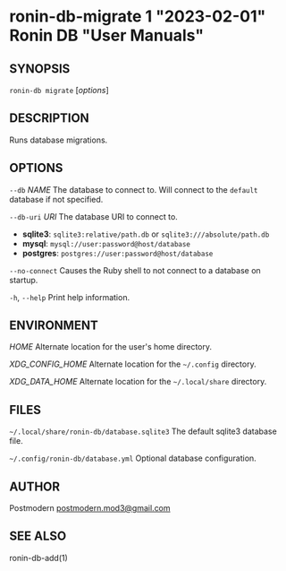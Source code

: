 # ronin-db-migrate 1 "2023-02-01" Ronin DB "User Manuals"

## SYNOPSIS

`ronin-db migrate` [*options*]

## DESCRIPTION

Runs database migrations.

## OPTIONS

`--db` *NAME*
  The database to connect to. Will connect to the `default` database if not
  specified.

`--db-uri` *URI*
  The database URI to connect to.

  * **sqlite3**: `sqlite3:relative/path.db` or `sqlite3:///absolute/path.db`
  * **mysql**: `mysql://user:password@host/database`
  * **postgres**: `postgres://user:password@host/database`

`--no-connect`
  Causes the Ruby shell to not connect to a database on startup.

`-h`, `--help`
  Print help information.

## ENVIRONMENT

*HOME*
  Alternate location for the user's home directory.

*XDG_CONFIG_HOME*
  Alternate location for the `~/.config` directory.

*XDG_DATA_HOME*
  Alternate location for the `~/.local/share` directory.

## FILES

`~/.local/share/ronin-db/database.sqlite3`
  The default sqlite3 database file.

`~/.config/ronin-db/database.yml`
  Optional database configuration.

## AUTHOR

Postmodern <postmodern.mod3@gmail.com>

## SEE ALSO

ronin-db-add(1)
